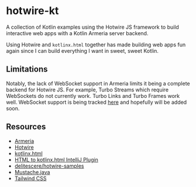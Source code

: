 # hotwire-kt 

A collection of Kotlin examples using the Hotwire JS framework to build interactive web apps with a Kotlin Armeria server backend.

Using Hotwire and `kotlinx.html` together has made building web apps fun again since I can build everything I want in sweet, sweet Kotlin. 

## Limitations

Notably, the lack of WebSocket support in Armeria limits it being a complete backend for Hotwire JS. For example, Turbo Streams which require WebSockets do not currently work. Turbo Links and Turbo Frames work well. WebSocket support is being tracked [here](https://github.com/line/armeria/issues/1076) and hopefully will be added soon.   

## Resources

* [Armeria](https://armeria.dev)
* [Hotwire](https://hotwired.dev)
* [kotlinx.html](https://kotlinlang.org/docs/typesafe-html-dsl.html)
* [HTML to kotlinx.html IntelliJ Plugin](https://plugins.jetbrains.com/plugin/12205-html-to-kotlinx-html)
* [delitescere/hotwire-samples](https://github.com/delitescere/hotwire-samples)
* [Mustache.java](https://github.com/spullara/mustache.java)
* [Tailwind CSS](https://tailwindcss.com/) 
